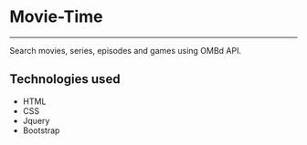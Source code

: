 # Movie-Time
---
Search movies, series, episodes and games using OMBd API.

## Technologies used
- HTML
- CSS
- Jquery
- Bootstrap
